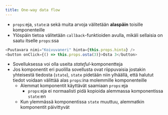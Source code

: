 ```yaml
---
title: One-way data flow
---
```


* `props`:eja, `state`:a sekä muita arvoja välitetään **alaspäin** toisille komponenteille
* Ylöspäin tietoa välitetään `callback`-funktioiden avulla, mikäli sellaisia on saatu itselle `props`:ssa
```js
<Puutavara nimi="Koivuvaneri" hinta={this.props.hinta} />
<button onClick={() => this.props.osta(3)}>Osta 3</button>
```

* Sovelluksessa voi olla useita *stateful*-komponentteja
* Jos komponentit eri puolilla sovellusta ovat riippuvaisia jostakin yhteisestä tiedosta (`state`), `state` pidetään niin ylhäällä, että halutut tiedot voidaan välittää alas `props`:ina molemmille komponenteille
  * Alemmat komponentit käyttävät saamiaan `props`:eja
    * `props`:eja ei normaalisti pidä kopioida alemmassa komponentissa `state`:en
  * Kun ylemmässä komponentissa `state` muuttuu, alemmatkin komponentit päivittyvät
